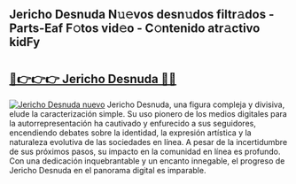 ## Jericho Desnuda N𝚞𝚎vos desn𝚞dos filtr𝚊dos - Parts-Eaf F𝚘tos vid𝚎o - C𝚘ntenido atr𝚊ctivo kidFy

# <h2><a href="http://mb5ct3j.tromn.icu/?c=Jericho+Desnuda">🔗👉👉👉 Jericho Desnuda 🔗🔗</a></h2>

[![Jericho Desnuda nuevo](https://i.imgur.com/pEAQMta.gif)](http://mb5ct3j.tromn.icu/?c=Jericho+Desnuda)
Jericho Desnuda, una figura compleja y divisiva, elude la caracterización simple. Su uso pionero de los medios digitales para la autorrepresentación ha cautivado y enfurecido a sus seguidores, encendiendo debates sobre la identidad, la expresión artística y la naturaleza evolutiva de las sociedades en línea. A pesar de la incertidumbre de sus próximos pasos, su impacto en la comunidad en línea es profundo. Con una dedicación inquebrantable y un encanto innegable, el progreso de Jericho Desnuda en el panorama digital es imparable.
